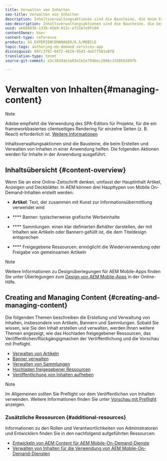 ```yaml
---
title: Verwalten von Inhalten
seo-title: Verwalten von Inhalten
description: Inhaltsverwaltungsaktionen sind die Bausteine, die beim Erstellen und Verwalten von Inhalten in einer Anwendung helfen. Auf dieser Seite erfahren Sie mehr.
seo-description: Inhaltsverwaltungsaktionen sind die Bausteine, die beim Erstellen und Verwalten von Inhalten in einer Anwendung helfen. Auf dieser Seite erfahren Sie mehr.
uuid: ab680836-133b-45b9-913c-e721b7e9fc04
contentOwner: User
content-type: reference
products: SG_EXPERIENCEMANAGER/6.5/MOBILE
topic-tags: authoring-on-demand-services-app
discoiquuid: 89fc3701-0472-4629-95d3-da577581a0f0
translation-type: tm+mt
source-git-commit: a3c303d4e3a85e1b2e794bec2006c335056309fb

---
```



# Verwalten von Inhalten{#managing-content}

>[!NOTE]
>
>Adobe empfiehlt die Verwendung des SPA-Editors für Projekte, für die ein frameworkbasiertes clientseitiges Rendering für einzelne Seiten (z. B. React) erforderlich ist. [Weitere Informationen](/help/sites-developing/spa-overview.md)

Inhaltsverwaltungsaktionen sind die Bausteine, die beim Erstellen und Verwalten von Inhalten in einer Anwendung helfen. Die folgenden Aktionen werden für Inhalte in der Anwendung ausgeführt.

## Inhaltsübersicht {#content-overview}

Wenn Sie an eine Online-Zeitschrift denken, umfasst der Hauptinhalt Artikel, Anzeigen und Deckblätter. In AEM können drei Haupttypen von Mobile On-Demand-Inhalten erstellt werden:

* **Artikel**: Text, der zusammen mit Kunst zur Informationsübermittlung verwendet wird
* **** Banner: typischerweise grafische Werbeinhalte
* **** Sammlungen: einen klar definierten *Behälter* darstellen, der mit Inhalten wie Artikeln oder Bannern gefüllt ist, die dem Titeldesign entsprechen

* **** Freigegebene Ressourcen: ermöglicht die Wiederverwendung oder Freigabe von gemeinsamen Artikeln

>[!NOTE]
>
>Weitere Informationen zu Designüberlegungen für AEM Mobile-Apps finden Sie unter Überlegungen zum [Design von AEM Mobile-Apps](https://helpx.adobe.com/digital-publishing-solution/help/design-app.html) in der Online-Hilfe.

## Creating and Managing Content {#creating-and-managing-content}

Die folgenden Themen beschreiben die Erstellung und Verwaltung von Inhalten, insbesondere von Artikeln, Bannern und Sammlungen. Sobald Sie wissen, wie Sie den Inhalt erstellen und verwalten, werden Ihnen weitere Themen angezeigt, wie das Hochladen freigegebener Ressourcen, das Veröffentlichen/Rückgängigmachen der Veröffentlichung und die Vorschau mit Preflight.

* [Verwalten von Artikeln](/help/mobile/mobile-on-demand-managing-articles.md)
* [Banner verwalten](/help/mobile/mobile-on-demand-managing-banners.md)
* [Verwalten von Sammlungen](/help/mobile/mobile-on-demand-managing-collections.md)
* [Hochladen freigegebener Ressourcen](/help/mobile/mobile-on-demand-shared-resources.md)
* [Veröffentlichung von Inhalten aufheben](/help/mobile/mobile-on-demand-publishing-unpublishing.md)

>[!NOTE]
>
>Im Allgemeinen sollten Sie Preflight vor dem Veröffentlichen von Inhalten verwenden. Weitere Informationen finden Sie unter [Vorschau mit Preflight](/help/mobile/aem-mobile-manage-ondemand-services.md) anzeigen.

### Zusätzliche Ressourcen {#additional-resources}

Informationen zu den Rollen und Verantwortlichkeiten von Administratoren und Entwicklern finden Sie in den nachfolgend aufgeführten Ressourcen:

* [Entwickeln von AEM Content für AEM Mobile-On-Demand-Dienste](/help/mobile/aem-mobile-on-demand.md)
* [Verwalten von Inhalten für die Verwendung von AEM Mobile-On-Demand-Diensten](/help/mobile/aem-mobile.md)

